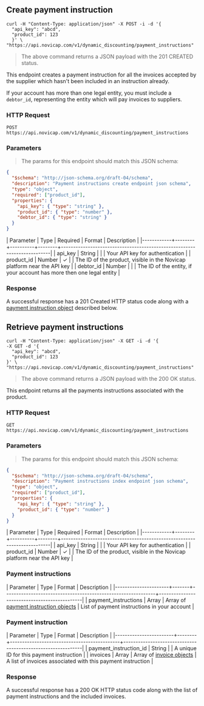 ## Create payment instruction

```shell
curl -H "Content-Type: application/json" -X POST -i -d '{
  "api_key": "abcd",
  "product_id": 123
  }' \
"https://api.novicap.com/v1/dynamic_discounting/payment_instructions"
```

> The above command returns a JSON payload with the 201 CREATED status.

This endpoint creates a payment instruction for all the invoices accepted by the supplier which hasn't been included in an instruction already.

If your account has more than one legal entity, you must include a `debtor_id`, representing the entity which will pay invoices to suppliers.


### HTTP Request

`POST https://api.novicap.com/v1/dynamic_discounting/payment_instructions`

### Parameters

> The params for this endpoint should match this JSON schema:

```json
{
  "$schema": "http://json-schema.org/draft-04/schema",
  "description": "Payment instructions create endpoint json schema",
  "type": "object",
  "required": ["product_id"],
  "properties": {
    "api_key": { "type": "string" },
    "product_id": { "type": "number" },
    "debtor_id": { "type": "string" }
  }
}
```

| Parameter  | Type   | Required | Format | Description                                                             |
|------------+--------+----------+--------+-------------------------------------------------------------------------|
| api_key    | String |          |        | Your API key for authentication                                         |
| product_id | Number | ✓        |        | The ID of the product, visible in the Novicap platform near the API key |
| debtor_id  | Number |          |        | The ID of the entity, if your account has more then one legal entity    |

### Response

A successful response has a 201 Created HTTP status code along with a [payment instruction object](#payment_instruction) described below.

## Retrieve payment instructions

```shell
curl -H "Content-Type: application/json" -X GET -i -d '{
-X GET -d '{
  "api_key": "abcd",
  "product_id": 123
}' \
"https://api.novicap.com/v1/dynamic_discounting/payment_instructions"
```

> The above command returns a JSON payload with the 200 OK status.

This endpoint returns all the payments instructions associated with the product.

### HTTP Request

`GET https://api.novicap.com/v1/dynamic_discounting/payment_instructions`

### Parameters

> The params for this endpoint should match this JSON schema:

```json
{
  "$schema": "http://json-schema.org/draft-04/schema",
  "description": "Payment instructions index endpoint json schema",
  "type": "object",
  "required": ["product_id"],
  "properties": {
    "api_key": { "type": "string" },
    "product_id": { "type": "number" }
  }
}
```

| Parameter  | Type   | Required | Format | Description                                                             |
|------------+--------+----------+--------+-------------------------------------------------------------------------|
| api_key    | String |          |        | Your API key for authentication                                         |
| product_id | Number | ✓        |        | The ID of the product, visible in the Novicap platform near the API key |

### Payment instructions

| Parameter            | Type  | Format                                                       | Description                                  |
|----------------------+-------+--------------------------------------------------------------+----------------------------------------------|
| payment_instructions | Array | Array of [payment instruction objects](#payment-instruction) | List of payment instructions in your account |

### Payment instruction

| Parameter              | Type   | Format                                      | Description                                                 |
|------------------------+--------+---------------------------------------------+-------------------------------------------------------------|
| payment_instruction_id | String |                                             | A unique ID for this payment instruction                    |
| invoices               | Array  | Array of [invoice objects](#invoices-index) | A list of invoices associated with this payment instruction |

### Response

A successful response has a 200 OK HTTP status code along with the list of payment instructions and the included invoices.
